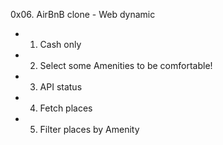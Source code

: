 0x06. AirBnB clone - Web dynamic

- 1. Cash only
- 2. Select some Amenities to be comfortable!
- 3. API status
- 4. Fetch places
- 5. Filter places by Amenity
